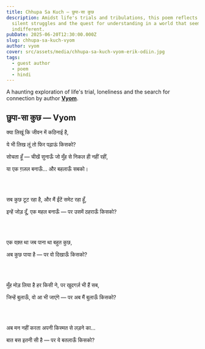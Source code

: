 ```yaml
---
title: Chhupa Sa Kuch — छुपा-सा कुछ
description: Amidst life's trials and tribulations, this poem reflects on the
  silent struggles and the quest for understanding in a world that seems
  indifferent.
pubDate: 2025-06-20T12:30:00.000Z
slug: chhupa-sa-kuch-vyom
author: vyom
cover: src/assets/media/chhupa-sa-kuch-vyom-erik-odiin.jpg
tags:
  - guest author
  - poem
  - hindi
---
```

A haunting exploration of life's trial, loneliness and the search for connection by author **[Vyom](/search?q=vyom)**.

## छुपा-सा कुछ — Vyom

क्या लिखूं कि जीवन में कठिनाई है,

ये भी लिख लूं तो फिर पढ़ाऊं किसको?

सोचता हूँ — चीखें सुनाऊँ जो मुँह से निकल ही नहीं रहीं,

या एक ग़ज़ल बनाऊँ… और बहलाऊँ सबको।

<br>

<br>

सब कुछ टूट रहा है, और मैं ईंटें समेट रहा हूँ,

इन्हें जोड़ दूँ, एक महल बनाऊँ — पर उसमें ठहराऊँ किसको?

<br>

<br>

एक वक़्त था जब पाना था बहुत कुछ,

अब कुछ पाया है — पर वो दिखाऊँ किसको?

<br>

<br>

मुँह मोड़ लिया है हर किसी ने, पर खुदगर्ज़ भी हैं सब,

जिन्हें बुलाऊँ, वो आ भी जाएंगे — पर अब मैं बुलाऊँ किसको?

<br>

<br>

अब मन नहीं करता अपनी किस्मत से लड़ने का…

बात बस इतनी सी है — पर ये बतलाऊँ किसको?
